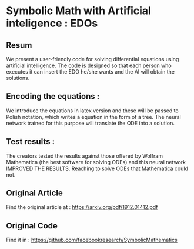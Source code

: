 # Symbolic Math with Artificial inteligence : EDOs



## Resum

We present a user-friendly code for solving differential equations using artificial intelligence. 
The code is designed so that each person who executes it can insert the EDO he/she wants and the AI will obtain the solutions.


## Encoding  the equations : 

We introduce the equations in latex version and these will be passed to Polish notation, which writes a equation in the form of a tree. The neural network trained for this purpose will translate the ODE into a solution. 
 

## Test results : 

The creators tested the results against those offered by Wolfram Mathematica (the best software for solving ODEs) and this neural network IMPROVED THE RESULTS. Reaching to solve ODEs that Mathematica could not. 

## Original Article 

Find the original article at :  https://arxiv.org/pdf/1912.01412.pdf

## Original Code
Find it in :
https://github.com/facebookresearch/SymbolicMathematics
